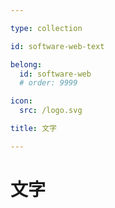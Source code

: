 ```yaml
---

type: collection

id: software-web-text

belong:
  id: software-web
  # order: 9999

icon:
  src: /logo.svg

title: 文字

---
```


# 文字

<ShowBreadcrumb />

<ShowResources />
